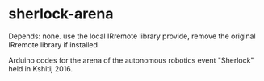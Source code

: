 # sherlock-arena

Depends: none. use the local IRremote library provide, remove the original IRremote library if installed

Arduino codes for the arena of the autonomous robotics event "Sherlock" held in Kshitij 2016.
